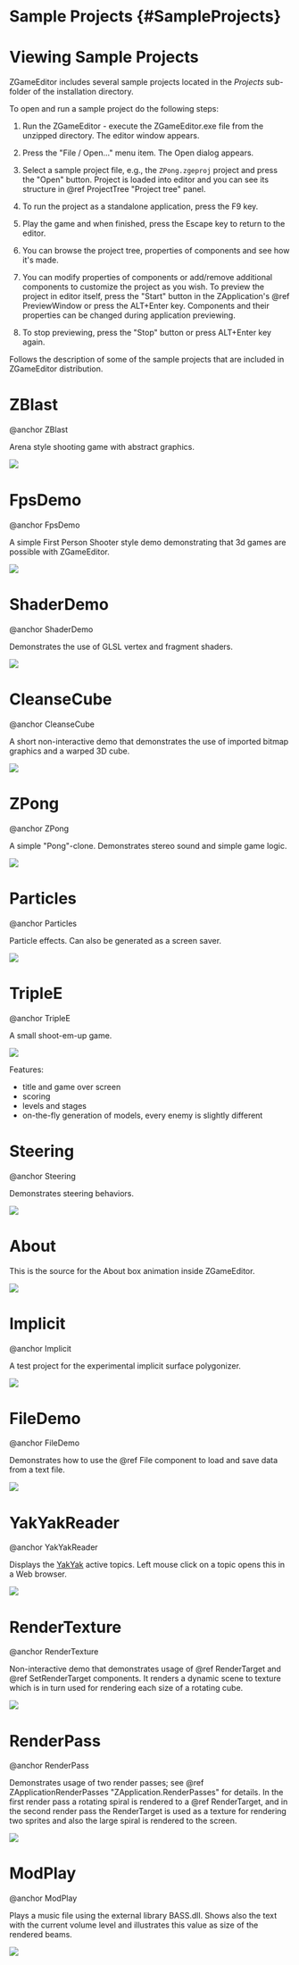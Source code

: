 # Sample Projects {#SampleProjects}

# Viewing Sample Projects

ZGameEditor includes several sample projects located in the _Projects_ sub-folder of the installation directory.

To open and run a sample project do the following steps:

1. Run the ZGameEditor - execute the ZGameEditor.exe file from the unzipped directory. The editor window appears.

2. Press the "File / Open..." menu item. The Open dialog appears.

3. Select a sample project file, e.g., the `ZPong.zgeproj` project and press the "Open" button. Project is loaded into editor and you can see its structure in @ref ProjectTree "Project tree" panel.

4. To run the project as a standalone application, press the F9 key.

5. Play the game and when finished, press the Escape key to return to the editor.

6. You can browse the project tree, properties of components and see how it's made.

7. You can modify properties of components or add/remove additional components to customize the project as you wish. To preview the project in editor itself, press the "Start" button in the ZApplication's @ref PreviewWindow or press the ALT+Enter key. Components and their properties can be changed during application previewing.

8. To stop previewing, press the "Stop" button or press ALT+Enter key again. 

Follows the description of some of the sample projects that are included in ZGameEditor distribution.

# ZBlast
@anchor ZBlast

Arena style shooting game with abstract graphics.

![&nbsp;](proj-zblast.png)

# FpsDemo
@anchor FpsDemo

A simple First Person Shooter style demo demonstrating that 3d games are possible with ZGameEditor.

![](proj-fpsdemo.png)

# ShaderDemo
@anchor ShaderDemo

Demonstrates the use of GLSL vertex and fragment shaders.

![](proj-shaderdemo.png)

# CleanseCube
@anchor CleanseCube

A short non-interactive demo that demonstrates the use of imported bitmap graphics and a warped 3D cube.

![](proj-cleanse.png)

# ZPong
@anchor ZPong

A simple "Pong"-clone. Demonstrates stereo sound and simple game logic.

![](proj-zpong.png)

# Particles
@anchor Particles

Particle effects. Can also be generated as a screen saver.

![](proj-particles.png)

# TripleE
@anchor TripleE

A small shoot-em-up game.

![](proj-triplee.png)

Features:
* title and game over screen
* scoring
* levels and stages
* on-the-fly generation of models, every enemy is slightly different

# Steering
@anchor Steering

Demonstrates steering behaviors.

![](proj-steering.png)

# About

This is the source for the About box animation inside ZGameEditor.

![](proj-about.png)

# Implicit
@anchor Implicit

A test project for the experimental implicit surface polygonizer.

![](proj-implicit.png)

# FileDemo
@anchor FileDemo

Demonstrates how to use the @ref File component to load and save data from a text file.

![](proj-filedemo.png)

# YakYakReader
@anchor YakYakReader

Displays the [YakYak](http://www.yakyak.org/index.php) active topics. Left mouse click on a topic opens this in a Web browser.

![](proj-yakyak.png)

# RenderTexture
@anchor RenderTexture

Non-interactive demo that demonstrates usage of @ref RenderTarget and @ref SetRenderTarget components. It renders a dynamic scene to  texture which is in turn used for rendering each size of a rotating cube.

![](proj-rendertexture.png)

# RenderPass
@anchor RenderPass

Demonstrates usage of two render passes; see @ref ZApplicationRenderPasses "ZApplication.RenderPasses" for details. In the first render pass a rotating spiral is rendered to a @ref RenderTarget, and in the second render pass the RenderTarget is used as a texture for rendering two sprites and also the large spiral is rendered to the screen.

![](proj-renderpass.png)

# ModPlay
@anchor ModPlay

Plays a music file using the external library BASS.dll. Shows also the text with the current volume level and illustrates this value as size of the rendered beams.

![](proj-modplay.png)